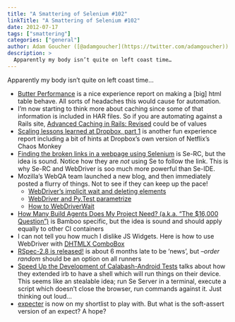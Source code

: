```yaml
---
title: "A Smattering of Selenium #102"
linkTitle: "A Smattering of Selenium #102"
date: 2012-07-17
tags: ["smattering"]
categories: ["general"]
author: Adam Goucher ([@adamgoucher](https://twitter.com/adamgoucher))
description: >
  Apparently my body isn’t quite on left coast time…
---
```


Apparently my body isn’t quite on left coast time…

*   [Butter Performance](http://blog.streak.com/2012/07/butter-performance.html?m=1) is a nice experience report on making a \[big\] html table behave. All sorts of headaches this would cause for automation.
*   I’m now starting to think more about caching since some of that information is included in HAR files. So if you are automating against a Rails site, [Advanced Caching in Rails: Revised](http://www.broadcastingadam.com/2012/07/advanced_caching_revised/) could be of values
*   [Scaling lessons learned at Dropbox, part 1](http://eranki.tumblr.com/post/27076431887/scaling-lessons-learned-at-dropbox-part-1) is another fun experience report including a bit of hints at Dropbox’s own version of Netflix’s Chaos Monkey
*   [Finding the broken links in a webpage using Selenium](http://veera-myseleniumblog.blogspot.ca/2012/01/finding-broken-links-in-webpage-using.html) is Se-RC, but the idea is sound. Notice how they are _not_ using Se to follow the link. This is why Se-RC and WebDriver is soo much more powerful than Se-IDE.
*   Mozilla’s WebQA team launched a new blog, and then immediately posted a flurry of things. Not to see if they can keep up the pace!
    *   [WebDriver’s implicit wait and deleting elements](https://blog.mozilla.org/webqa/2012/07/12/webdrivers-implicit-wait-and-deleting-elements/)
    *   [WebDriver and Py.Test parametrize](https://blog.mozilla.org/webqa/2012/07/12/webdriver-and-py-test-parametrize/)
    *   [How to WebDriverWait](https://blog.mozilla.org/webqa/2012/07/12/how-to-webdriverwait/)
*   [How Many Build Agents Does My Project Need? (a.k.a. “The $16,000 Question”)](http://blogs.atlassian.com/2012/07/how-many-bamboo-build-agents/) is Bamboo specific, but the idea is sound and should apply equally to other CI containers
*   I can not tell you how much I dislike JS Widgets. Here is how to use WebDriver with [DHTMLX ComboBox](https://gist.github.com/3106277)
*   [RSpec-2.8 is released!](http://blog.davidchelimsky.net/2012/01/04/rspec-28-is-released/) is about 6 months late to be ‘news’, but _–order random_ should be an option on all runners
*   [Speed Up the Development of Calabash-Android Tests](http://www.dary.de/2012/07/speed-up-the-development-of-calabash-android-tests/) talks about how they extended irb to have a shell which will run things on their device. This seems like an stealable idea; run Se Server in a terminal, execute a script which doesn’t close the browser, run commands against it. Just thinking out loud…
*   [expecter](http://pypi.python.org/pypi/expecter) is now on my shortlist to play with. But what is the soft-assert version of an expect? A hope?